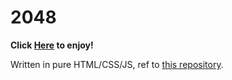 # 2048

**Click [Here](https://zenlian.github.io/js2048/) to enjoy!**

Written in pure HTML/CSS/JS, ref to [this repository](https://github.com/gabrielecirulli/2048.git).
